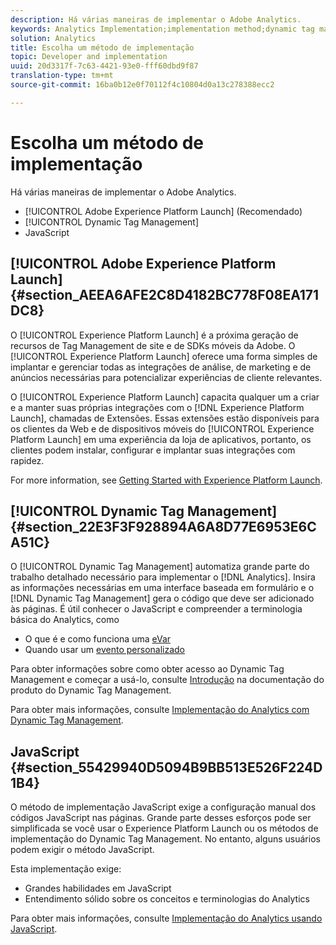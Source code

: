```yaml
---
description: Há várias maneiras de implementar o Adobe Analytics.
keywords: Analytics Implementation;implementation method;dynamic tag management;dtm;javascript
solution: Analytics
title: Escolha um método de implementação
topic: Developer and implementation
uuid: 20d3317f-7c63-4421-93e0-fff60dbd9f87
translation-type: tm+mt
source-git-commit: 16ba0b12e0f70112f4c10804d0a13c278388ecc2

---
```



# Escolha um método de implementação

Há várias maneiras de implementar o Adobe Analytics.

* [!UICONTROL Adobe Experience Platform Launch] (Recomendado)
* [!UICONTROL Dynamic Tag Management]
* JavaScript

## [!UICONTROL Adobe Experience Platform Launch] {#section_AEEA6AFE2C8D4182BC778F08EA171DC8}

O [!UICONTROL Experience Platform Launch] é a próxima geração de recursos de Tag Management de site e de SDKs móveis da Adobe. O [!UICONTROL Experience Platform Launch] oferece uma forma simples de implantar e gerenciar todas as integrações de análise, de marketing e de anúncios necessárias para potencializar experiências de cliente relevantes.

O [!UICONTROL Experience Platform Launch] capacita qualquer um a criar e a manter suas próprias integrações com o [!DNL Experience Platform Launch], chamadas de Extensões. Essas extensões estão disponíveis para os clientes da Web e de dispositivos móveis do [!UICONTROL Experience Platform Launch] em uma experiência da loja de aplicativos, portanto, os clientes podem instalar, configurar e implantar suas integrações com rapidez.

For more information, see [Getting Started with Experience Platform Launch](https://docs.adobelaunch.com/getting-started).

## [!UICONTROL Dynamic Tag Management] {#section_22E3F3F928894A6A8D77E6953E6CA51C}

O [!UICONTROL Dynamic Tag Management] automatiza grande parte do trabalho detalhado necessário para implementar o [!DNL Analytics]. Insira as informações necessárias em uma interface baseada em formulário e o [!DNL Dynamic Tag Management] gera o código que deve ser adicionado às páginas.
É útil conhecer o JavaScript e compreender a terminologia básica do Analytics, como

* O que é e como funciona uma [eVar](https://marketing.adobe.com/resources/help/en_US/reference/conversion_var_admin.html)
* Quando usar um [evento personalizado](/help/implement/analytics-terminology-basics/c-props-evars/event-custom.md)

Para obter informações sobre como obter acesso ao Dynamic Tag Management e começar a usá-lo, consulte [Introdução](https://marketing.adobe.com/resources/help/en_US/dtm/get_started.html) na documentação do produto do Dynamic Tag Management.

Para obter mais informações, consulte [Implementação do Analytics com Dynamic Tag Management](/help/implement/c-implement-with-dtm/dtm-implementation-overview.md).

## JavaScript {#section_55429940D5094B9BB513E526F224D1B4}

O método de implementação JavaScript exige a configuração manual dos códigos JavaScript nas páginas. Grande parte desses esforços pode ser simplificada se você usar o Experience Platform Launch ou os métodos de implementação do Dynamic Tag Management. No entanto, alguns usuários podem exigir o método JavaScript.

Esta implementação exige:

* Grandes habilidades em JavaScript
* Entendimento sólido sobre os conceitos e terminologias do Analytics

Para obter mais informações, consulte [Implementação do Analytics usando JavaScript](/help/implement/js-implementation/javascript-implementation-overview.md).
